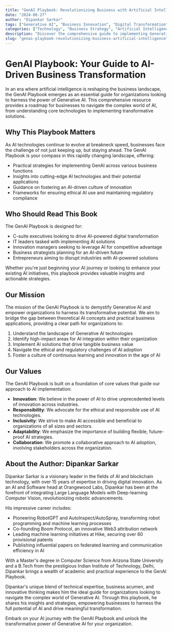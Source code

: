 ```yaml
---
title: "GenAI Playbook: Revolutionizing Business with Artificial Intelligence"
date: "2024-08-27"
author: "Dipankar Sarkar"
tags: ["Generative AI", "Business Innovation", "Digital Transformation", "AI Strategy", "Machine Learning"]
categories: ["Technology", "Business Strategy", "Artificial Intelligence"]
description: "Discover the comprehensive guide to implementing Generative AI in your organization. Learn how to leverage cutting-edge AI technologies to drive innovation, increase efficiency, and stay ahead in the rapidly evolving business landscape."
slug: "genai-playbook-revolutionizing-business-artificial-intelligence"
---
```


# GenAI Playbook: Your Guide to AI-Driven Business Transformation

In an era where artificial intelligence is reshaping the business landscape, the GenAI Playbook emerges as an essential guide for organizations looking to harness the power of Generative AI. This comprehensive resource provides a roadmap for businesses to navigate the complex world of AI, from understanding core technologies to implementing transformative solutions.

## Why This Playbook Matters

As AI technologies continue to evolve at breakneck speed, businesses face the challenge of not just keeping up, but staying ahead. The GenAI Playbook is your compass in this rapidly changing landscape, offering:

- Practical strategies for implementing GenAI across various business functions
- Insights into cutting-edge AI technologies and their potential applications
- Guidance on fostering an AI-driven culture of innovation
- Frameworks for ensuring ethical AI use and maintaining regulatory compliance

## Who Should Read This Book

The GenAI Playbook is designed for:

- C-suite executives looking to drive AI-powered digital transformation
- IT leaders tasked with implementing AI solutions
- Innovation managers seeking to leverage AI for competitive advantage
- Business strategists planning for an AI-driven future
- Entrepreneurs aiming to disrupt industries with AI-powered solutions

Whether you're just beginning your AI journey or looking to enhance your existing AI initiatives, this playbook provides valuable insights and actionable strategies.

## Our Mission

The mission of the GenAI Playbook is to demystify Generative AI and empower organizations to harness its transformative potential. We aim to bridge the gap between theoretical AI concepts and practical business applications, providing a clear path for organizations to:

1. Understand the landscape of Generative AI technologies
2. Identify high-impact areas for AI integration within their organization
3. Implement AI solutions that drive tangible business value
4. Navigate the ethical and regulatory challenges of AI adoption
5. Foster a culture of continuous learning and innovation in the age of AI

## Our Values

The GenAI Playbook is built on a foundation of core values that guide our approach to AI implementation:

- **Innovation**: We believe in the power of AI to drive unprecedented levels of innovation across industries.
- **Responsibility**: We advocate for the ethical and responsible use of AI technologies.
- **Inclusivity**: We strive to make AI accessible and beneficial to organizations of all sizes and sectors.
- **Adaptability**: We emphasize the importance of building flexible, future-proof AI strategies.
- **Collaboration**: We promote a collaborative approach to AI adoption, involving stakeholders across the organization.

## About the Author: Dipankar Sarkar

Dipankar Sarkar is a visionary leader in the fields of AI and blockchain technology, with over 15 years of expertise in driving digital innovation. As an AI and Software head at Orangewood Labs, Dipankar has been at the forefront of integrating Large Language Models with Deep-learning Computer Vision, revolutionizing robotic advancements.

His impressive career includes:

- Pioneering RobotGPT and AutoInspect/AutoSpray, transforming robot programming and machine learning processes
- Co-founding Boom Protocol, an innovative Web3 attribution network
- Leading machine learning initiatives at Hike, securing over 60 provisional patents
- Publishing influential papers on federated learning and communication efficiency in AI

With a Master's degree in Computer Science from Arizona State University and a B.Tech from the prestigious Indian Institute of Technology, Delhi, Dipankar brings a wealth of academic and practical experience to the GenAI Playbook.

Dipankar's unique blend of technical expertise, business acumen, and innovative thinking makes him the ideal guide for organizations looking to navigate the complex world of Generative AI. Through this playbook, he shares his insights and strategies, empowering businesses to harness the full potential of AI and drive meaningful transformation.

Embark on your AI journey with the GenAI Playbook and unlock the transformative power of Generative AI for your organization.